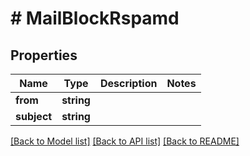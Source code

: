 # # MailBlockRspamd

## Properties

Name | Type | Description | Notes
------------ | ------------- | ------------- | -------------
**from** | **string** |  |
**subject** | **string** |  |

[[Back to Model list]](../../README.md#models) [[Back to API list]](../../README.md#endpoints) [[Back to README]](../../README.md)
